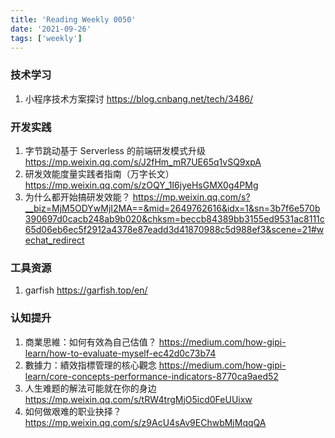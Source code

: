 ```yaml
---
title: 'Reading Weekly 0050'
date: '2021-09-26'
tags: ['weekly']
---
```


### 技术学习

1. 小程序技术方案探讨 https://blog.cnbang.net/tech/3486/

### 开发实践

1. 字节跳动基于 Serverless 的前端研发模式升级 https://mp.weixin.qq.com/s/J2fHm_mR7UE65q1vSQ9xpA
2. 研发效能度量实践者指南（万字长文） https://mp.weixin.qq.com/s/zOQY_1I6jyeHsGMX0g4PMg
3. 为什么都开始搞研发效能？ https://mp.weixin.qq.com/s?__biz=MjM5ODYwMjI2MA==&mid=2649762616&idx=1&sn=3b7f6e570b390697d0cacb248ab9b020&chksm=beccb84389bb3155ed9531ac8111c65d06eb6ec5f2912a4378e87eadd3d41870988c5d988ef3&scene=21#wechat_redirect

### 工具资源

1. garfish https://garfish.top/en/

### 认知提升

1. 商業思維：如何有效為自己估值？ https://medium.com/how-gipi-learn/how-to-evaluate-myself-ec42d0c73b74
2. 數據力：績效指標管理的核心觀念 https://medium.com/how-gipi-learn/core-concepts-performance-indicators-8770ca9aed52
3. 人生难题的解法可能就在你的身边 https://mp.weixin.qq.com/s/tRW4trgMjO5icd0FeUUixw
4. 如何做艰难的职业抉择？ https://mp.weixin.qq.com/s/z9AcU4sAv9EChwbMjMqqQA
